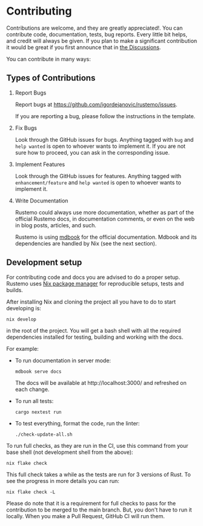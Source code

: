 # Contributing

Contributions are welcome, and they are greatly appreciated!. You can contribute
code, documentation, tests, bug reports. Every little bit helps, and credit will
always be given. If you plan to make a significant contribution it would be
great if you first announce that in [the
Discussions](https://github.com/igordejanovic/rustemo/discussions).

You can contribute in many ways:

## Types of Contributions

1.  Report Bugs

    Report bugs at <https://github.com/igordejanovic/rustemo/issues>.
    
    If you are reporting a bug, please follow the instructions in the template.
    
2.  Fix Bugs

    Look through the GitHub issues for bugs. Anything tagged with `bug` and
    `help wanted` is open to whoever wants to implement it. If you are not sure
    how to proceed, you can ask in the corresponding issue.

3.  Implement Features

    Look through the GitHub issues for features. Anything tagged with
    `enhancement/feature` and `help wanted` is open to whoever wants to
    implement it.
    
4.  Write Documentation

    Rustemo could always use more documentation, whether as part of the official
    Rustemo docs, in documentation comments, or even on the web in blog posts,
    articles, and such.
    
    Rustemo is using [mdbook](https://github.com/rust-lang/mdBook) for the
    official documentation. Mdbook and its dependencies are handled by Nix (see
    the next section).

## Development setup

For contributing code and docs you are advised to do a proper setup. Rustemo
uses [Nix package manager](https://nixos.org/) for reproducible setups, tests
and builds.

After installing Nix and cloning the project all you have to do to start
developing is:

```
nix develop
```

in the root of the project. You will get a bash shell with all the required
dependencies installed for testing, building and working with the docs.

For example: 

- To run documentation in server mode:

    ```
    mdbook serve docs
    ```

    The docs will be available at http://localhost:3000/ and refreshed on each change.

- To run all tests:

  ```
  cargo nextest run
  ```
  
- To test everything, format the code, run the linter:

  ```
  ./check-update-all.sh
  ```


To run full checks, as they are run in the CI, use this command from your base
shell (not development shell from the above):

```
nix flake check
```

This full check takes a while as the tests are run for 3 versions of Rust. To
see the progress in more details you can run:

```
nix flake check -L
```

Please do note that it is a requirement for full checks to pass for the
contribution to be merged to the main branch. But, you don't have to run it
locally. When you make a Pull Request, GitHub CI will run them.
